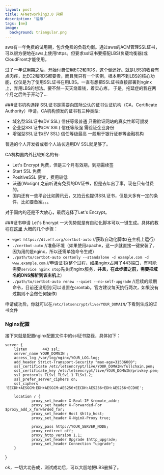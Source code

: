 ```yaml
---
layout: post
title: AFNetworking3.0 详解
description: "运维"
tags: [me]
image:
  background: triangular.png
---
```


aws有一年免费的试用期，包含免费的负载均衡。通过aws的ACM管理SSL证书，可以很方便地在aws上使用https。但要求ssl证书要搭配LBS(负载均衡器)或CloudFront才能使用。

过了一年试用期之后，开始付费使用EC2和RDS，这个倒还好。就是LBS的收费有点肉疼，比EC2和RDS都要贵，而且我只有一个实例，根本用不到LBS的核心功能，仅仅是为了使用SSL证书在用LBS。一直有想把SSL证书直接部署到nginx上，弃用LBS的想法。要不然一天天烧着钱，着实心疼。
于是，拖延症的我在两个月之后终于开动了...

###证书机构选择
SSL证书是需要向国际公认的证书认证机构（CA，Certificate Authority）申请。CA机构颁发的证书有三种类型:
-  域名型SSL证书(DV SSL) 信任等级普通 只需验证网站的真实性即可颁发
-  企业型SSL证书(OV SSL) 信任等级强 需验证企业身份
-  增强型SSL证书(EV SSL) 信任等级最高 一般用于银行证券等金融机构

普通的个人开发者或者个人站长选用DV SSL就足够了。

CA机构国内外比较知名的有:
- Let's Encrypt 免费，但是三个月有效期，到期需续签
- Start SSL 免费
- PositiveSSL 便宜，费用较低
- 沃通(Wosign) 之前听说有免费的DV证书，但是去年出了事，现在只有付费的。
- 国内还有一些平台比如腾讯云，又拍云也提供SSL证书，但是大多有一定的条件，比如要备案。。。

对于国内的还是不大放心，最后选择了Let's Encrypt。

###证书申请
Let's Encrypt 一大优势就是有自动化脚本可以一键生成。具体的教程在[这里](https://certbot.eff.org/#pip-nginx)
大概的几个步骤：
- `wget https://dl.eff.org/certbot-auto` //获取自动化脚本(在主机上运行)
- `./certbot-auto` //准备环境（如果使用apache，这一步就直接一键安装了，因为用的是nginx，所以还需单独命令生成）
-  `./path/to/certbot-auto certonly --standalone -d example.com -d www.example.com` //申请证书(整个过程，如果nginx占用了443端口，有可能需要`service nginx stop`先关闭nginx服务，**并且，在此步骤之前，需要把域名的DNS解析到该主机上**)
-  `./path/to/certbot-auto renew --quiet --no-self-upgrade` //后续的续期命令，目前还没用到(可以设置在crontab，官方建议每天执行两次，如果没有过期则不会做任何操作)

申请成功后，你就可以在`/etc/letsencrypt/live/YOUR_DOMAIN/`下看到生成的证书文件

### Nginx配置
接下来就是配置nginx配置文件中的ssl证书路径，具体如下：



    server {
        listen       443 ssl;
        server_name YOUR_DOMAIN ;
        access_log /var/log/nginx/YOUR_LOG.log;
        add_header Strict-Transport-Security "max-age=31536000";
        ssl_certificate /etc/letsencrypt/live/YOUR_DOMAIN/fullchain.pem;
        ssl_certificate_key /etc/letsencrypt/live/YOUR_DOMAIN/privkey.pem;
        ssl_protocols TLSv1 TLSv1.1 TLSv1.2;
        ssl_prefer_server_ciphers on;
        ssl_ciphers 'EECDH+AESGCM:EDH+AESGCM:AES256+EECDH:AES256+EDH:AES256+ECDHE';

        location / {
                proxy_set_header X-Real-IP $remote_addr;
                proxy_set_header X-Forwarded-For $proxy_add_x_forwarded_for;
                proxy_set_header Host $http_host;
                proxy_set_header X-NginX-Proxy true;

                proxy_pass http://YOUR_SERVER_NODE;
                proxy_redirect off;
                proxy_http_version 1.1;
                proxy_set_header Upgrade $http_upgrade;
                proxy_set_header Connection "upgrade";
        }
}


ok，一切大功告成，测试成功后，可以大胆地把LBS删掉了。
